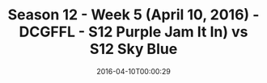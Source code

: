 ---
title: Season 12 - Week 5 (April 10, 2016) - DCGFFL - S12 Purple Jam It In) vs S12
  Sky Blue
teams-score:
- team: _teams/s12-purple.md
  score: 26
- team: _teams/s12-sky-blue.md
  score: 33
mvp: Jordan A. (Purple); Sheerod W. (Sky)
game-ball: Sean B. (Purple); John C. (Sky)
sportsperson: ''
season: 12
week: 5
date: '2016-04-10T00:00:29'
pageid: season-12-week-5-april-10-2016-4174-vs-4178
---